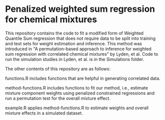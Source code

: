 # Penalized weighted sum regression for chemical mixtures
This repository contains the code to fit a modified form of Weighted Quantile Sum regression that does not require data to be split into training and test sets for weight estimation and inference. This method was introduced in "A permutation-based approach to inference for weighted sum regression with correlated chemical mixtures" by Lyden, et al. Code to run the simulation studies in Lyden, et al. is in the Simulations folder.

The other contents of this repository are as follows:

functions.R includes functions that are helpful in generating correlated data.

method-functions.R includes functions to fit our method, i.e., estimate mixture component weights using penalized constrained regressions and run a permutation test for the overall mixture effect.

example.R applies method-functions.R to estimate weights and overall mixture effects in a simulated dataset.
